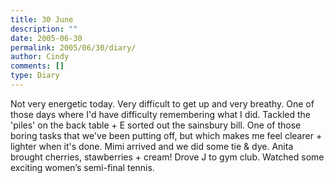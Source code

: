 ```yaml
---
title: 30 June
description: ""
date: 2005-06-30
permalink: 2005/06/30/diary/
author: Cindy
comments: []
type: Diary
---
```


Not very energetic today. Very difficult to get up and very breathy. One of those days where I'd have difficulty remembering what I did. Tackled the 'piles' on the back table + E sorted out the sainsbury bill. One of those boring tasks that we've been putting off, but which makes me feel clearer + lighter when it's done. Mimi arrived and we did some tie & dye. Anita brought cherries, stawberries + cream! Drove J to gym club. Watched some exciting women’s semi-final tennis.
